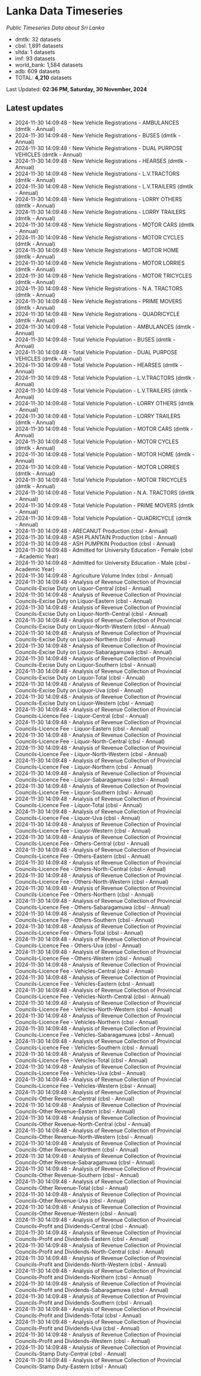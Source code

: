 # Lanka Data Timeseries
*Public Timeseries Data about Sri Lanka*

* dmtlk: 32 datasets
* cbsl: 1,891 datasets
* sltda: 1 datasets
* imf: 93 datasets
* world_bank: 1,584 datasets
* adb: 609 datasets
* TOTAL: **4,210** datasets

Last Updated: **02:36 PM, Saturday, 30 November, 2024**

## Latest updates

* 2024-11-30 14:09:48 - New Vehicle Registrations - AMBULANCES (dmtlk - Annual)
* 2024-11-30 14:09:48 - New Vehicle Registrations - BUSES (dmtlk - Annual)
* 2024-11-30 14:09:48 - New Vehicle Registrations - DUAL PURPOSE VEHICLES (dmtlk - Annual)
* 2024-11-30 14:09:48 - New Vehicle Registrations - HEARSES (dmtlk - Annual)
* 2024-11-30 14:09:48 - New Vehicle Registrations - L.V.TRACTORS (dmtlk - Annual)
* 2024-11-30 14:09:48 - New Vehicle Registrations - L.V.TRAILERS (dmtlk - Annual)
* 2024-11-30 14:09:48 - New Vehicle Registrations - LORRY OTHERS (dmtlk - Annual)
* 2024-11-30 14:09:48 - New Vehicle Registrations - LORRY TRAILERS (dmtlk - Annual)
* 2024-11-30 14:09:48 - New Vehicle Registrations - MOTOR CARS (dmtlk - Annual)
* 2024-11-30 14:09:48 - New Vehicle Registrations - MOTOR CYCLES (dmtlk - Annual)
* 2024-11-30 14:09:48 - New Vehicle Registrations - MOTOR HOME (dmtlk - Annual)
* 2024-11-30 14:09:48 - New Vehicle Registrations - MOTOR LORRIES (dmtlk - Annual)
* 2024-11-30 14:09:48 - New Vehicle Registrations - MOTOR TRICYCLES (dmtlk - Annual)
* 2024-11-30 14:09:48 - New Vehicle Registrations - N.A. TRACTORS (dmtlk - Annual)
* 2024-11-30 14:09:48 - New Vehicle Registrations - PRIME MOVERS (dmtlk - Annual)
* 2024-11-30 14:09:48 - New Vehicle Registrations - QUADRICYCLE (dmtlk - Annual)
* 2024-11-30 14:09:48 - Total Vehicle Population - AMBULANCES (dmtlk - Annual)
* 2024-11-30 14:09:48 - Total Vehicle Population - BUSES (dmtlk - Annual)
* 2024-11-30 14:09:48 - Total Vehicle Population - DUAL PURPOSE VEHICLES (dmtlk - Annual)
* 2024-11-30 14:09:48 - Total Vehicle Population - HEARSES (dmtlk - Annual)
* 2024-11-30 14:09:48 - Total Vehicle Population - L.V.TRACTORS (dmtlk - Annual)
* 2024-11-30 14:09:48 - Total Vehicle Population - L.V.TRAILERS (dmtlk - Annual)
* 2024-11-30 14:09:48 - Total Vehicle Population - LORRY OTHERS (dmtlk - Annual)
* 2024-11-30 14:09:48 - Total Vehicle Population - LORRY TRAILERS (dmtlk - Annual)
* 2024-11-30 14:09:48 - Total Vehicle Population - MOTOR CARS (dmtlk - Annual)
* 2024-11-30 14:09:48 - Total Vehicle Population - MOTOR CYCLES (dmtlk - Annual)
* 2024-11-30 14:09:48 - Total Vehicle Population - MOTOR HOME (dmtlk - Annual)
* 2024-11-30 14:09:48 - Total Vehicle Population - MOTOR LORRIES (dmtlk - Annual)
* 2024-11-30 14:09:48 - Total Vehicle Population - MOTOR TRICYCLES (dmtlk - Annual)
* 2024-11-30 14:09:48 - Total Vehicle Population - N.A. TRACTORS (dmtlk - Annual)
* 2024-11-30 14:09:48 - Total Vehicle Population - PRIME MOVERS (dmtlk - Annual)
* 2024-11-30 14:09:48 - Total Vehicle Population - QUADRICYCLE (dmtlk - Annual)
* 2024-11-30 14:09:48 - ARECANUT Production (cbsl - Annual)
* 2024-11-30 14:09:48 - ASH PLANTAIN Production (cbsl - Annual)
* 2024-11-30 14:09:48 - ASH PUMPKIN Production (cbsl - Annual)
* 2024-11-30 14:09:48 - Admitted for University Education - Female (cbsl - Academic Year)
* 2024-11-30 14:09:48 - Admitted for University Education - Male (cbsl - Academic Year)
* 2024-11-30 14:09:48 - Agriculture Volume Index (cbsl - Annual)
* 2024-11-30 14:09:48 - Analysis of Revenue Collection of Provincial Councils-Excise Duty on Liquor-Central (cbsl - Annual)
* 2024-11-30 14:09:48 - Analysis of Revenue Collection of Provincial Councils-Excise Duty on Liquor-Eastern (cbsl - Annual)
* 2024-11-30 14:09:48 - Analysis of Revenue Collection of Provincial Councils-Excise Duty on Liquor-North-Central (cbsl - Annual)
* 2024-11-30 14:09:48 - Analysis of Revenue Collection of Provincial Councils-Excise Duty on Liquor-North-Western (cbsl - Annual)
* 2024-11-30 14:09:48 - Analysis of Revenue Collection of Provincial Councils-Excise Duty on Liquor-Northern (cbsl - Annual)
* 2024-11-30 14:09:48 - Analysis of Revenue Collection of Provincial Councils-Excise Duty on Liquor-Sabaragamuwa (cbsl - Annual)
* 2024-11-30 14:09:48 - Analysis of Revenue Collection of Provincial Councils-Excise Duty on Liquor-Southern (cbsl - Annual)
* 2024-11-30 14:09:48 - Analysis of Revenue Collection of Provincial Councils-Excise Duty on Liquor-Total (cbsl - Annual)
* 2024-11-30 14:09:48 - Analysis of Revenue Collection of Provincial Councils-Excise Duty on Liquor-Uva (cbsl - Annual)
* 2024-11-30 14:09:48 - Analysis of Revenue Collection of Provincial Councils-Excise Duty on Liquor-Western (cbsl - Annual)
* 2024-11-30 14:09:48 - Analysis of Revenue Collection of Provincial Councils-Licence Fee - Liquor-Central (cbsl - Annual)
* 2024-11-30 14:09:48 - Analysis of Revenue Collection of Provincial Councils-Licence Fee - Liquor-Eastern (cbsl - Annual)
* 2024-11-30 14:09:48 - Analysis of Revenue Collection of Provincial Councils-Licence Fee - Liquor-North-Central (cbsl - Annual)
* 2024-11-30 14:09:48 - Analysis of Revenue Collection of Provincial Councils-Licence Fee - Liquor-North-Western (cbsl - Annual)
* 2024-11-30 14:09:48 - Analysis of Revenue Collection of Provincial Councils-Licence Fee - Liquor-Northern (cbsl - Annual)
* 2024-11-30 14:09:48 - Analysis of Revenue Collection of Provincial Councils-Licence Fee - Liquor-Sabaragamuwa (cbsl - Annual)
* 2024-11-30 14:09:48 - Analysis of Revenue Collection of Provincial Councils-Licence Fee - Liquor-Southern (cbsl - Annual)
* 2024-11-30 14:09:48 - Analysis of Revenue Collection of Provincial Councils-Licence Fee - Liquor-Total (cbsl - Annual)
* 2024-11-30 14:09:48 - Analysis of Revenue Collection of Provincial Councils-Licence Fee - Liquor-Uva (cbsl - Annual)
* 2024-11-30 14:09:48 - Analysis of Revenue Collection of Provincial Councils-Licence Fee - Liquor-Western (cbsl - Annual)
* 2024-11-30 14:09:48 - Analysis of Revenue Collection of Provincial Councils-Licence Fee - Others-Central (cbsl - Annual)
* 2024-11-30 14:09:48 - Analysis of Revenue Collection of Provincial Councils-Licence Fee - Others-Eastern (cbsl - Annual)
* 2024-11-30 14:09:48 - Analysis of Revenue Collection of Provincial Councils-Licence Fee - Others-North-Central (cbsl - Annual)
* 2024-11-30 14:09:48 - Analysis of Revenue Collection of Provincial Councils-Licence Fee - Others-North-Western (cbsl - Annual)
* 2024-11-30 14:09:48 - Analysis of Revenue Collection of Provincial Councils-Licence Fee - Others-Northern (cbsl - Annual)
* 2024-11-30 14:09:48 - Analysis of Revenue Collection of Provincial Councils-Licence Fee - Others-Sabaragamuwa (cbsl - Annual)
* 2024-11-30 14:09:48 - Analysis of Revenue Collection of Provincial Councils-Licence Fee - Others-Southern (cbsl - Annual)
* 2024-11-30 14:09:48 - Analysis of Revenue Collection of Provincial Councils-Licence Fee - Others-Total (cbsl - Annual)
* 2024-11-30 14:09:48 - Analysis of Revenue Collection of Provincial Councils-Licence Fee - Others-Uva (cbsl - Annual)
* 2024-11-30 14:09:48 - Analysis of Revenue Collection of Provincial Councils-Licence Fee - Others-Western (cbsl - Annual)
* 2024-11-30 14:09:48 - Analysis of Revenue Collection of Provincial Councils-Licence Fee - Vehicles-Central (cbsl - Annual)
* 2024-11-30 14:09:48 - Analysis of Revenue Collection of Provincial Councils-Licence Fee - Vehicles-Eastern (cbsl - Annual)
* 2024-11-30 14:09:48 - Analysis of Revenue Collection of Provincial Councils-Licence Fee - Vehicles-North-Central (cbsl - Annual)
* 2024-11-30 14:09:48 - Analysis of Revenue Collection of Provincial Councils-Licence Fee - Vehicles-North-Western (cbsl - Annual)
* 2024-11-30 14:09:48 - Analysis of Revenue Collection of Provincial Councils-Licence Fee - Vehicles-Northern (cbsl - Annual)
* 2024-11-30 14:09:48 - Analysis of Revenue Collection of Provincial Councils-Licence Fee - Vehicles-Sabaragamuwa (cbsl - Annual)
* 2024-11-30 14:09:48 - Analysis of Revenue Collection of Provincial Councils-Licence Fee - Vehicles-Southern (cbsl - Annual)
* 2024-11-30 14:09:48 - Analysis of Revenue Collection of Provincial Councils-Licence Fee - Vehicles-Total (cbsl - Annual)
* 2024-11-30 14:09:48 - Analysis of Revenue Collection of Provincial Councils-Licence Fee - Vehicles-Uva (cbsl - Annual)
* 2024-11-30 14:09:48 - Analysis of Revenue Collection of Provincial Councils-Licence Fee - Vehicles-Western (cbsl - Annual)
* 2024-11-30 14:09:48 - Analysis of Revenue Collection of Provincial Councils-Other Revenue-Central (cbsl - Annual)
* 2024-11-30 14:09:48 - Analysis of Revenue Collection of Provincial Councils-Other Revenue-Eastern (cbsl - Annual)
* 2024-11-30 14:09:48 - Analysis of Revenue Collection of Provincial Councils-Other Revenue-North-Central (cbsl - Annual)
* 2024-11-30 14:09:48 - Analysis of Revenue Collection of Provincial Councils-Other Revenue-North-Western (cbsl - Annual)
* 2024-11-30 14:09:48 - Analysis of Revenue Collection of Provincial Councils-Other Revenue-Northern (cbsl - Annual)
* 2024-11-30 14:09:48 - Analysis of Revenue Collection of Provincial Councils-Other Revenue-Sabaragamuwa (cbsl - Annual)
* 2024-11-30 14:09:48 - Analysis of Revenue Collection of Provincial Councils-Other Revenue-Southern (cbsl - Annual)
* 2024-11-30 14:09:48 - Analysis of Revenue Collection of Provincial Councils-Other Revenue-Total (cbsl - Annual)
* 2024-11-30 14:09:48 - Analysis of Revenue Collection of Provincial Councils-Other Revenue-Uva (cbsl - Annual)
* 2024-11-30 14:09:48 - Analysis of Revenue Collection of Provincial Councils-Other Revenue-Western (cbsl - Annual)
* 2024-11-30 14:09:48 - Analysis of Revenue Collection of Provincial Councils-Profit and Dividends-Central (cbsl - Annual)
* 2024-11-30 14:09:48 - Analysis of Revenue Collection of Provincial Councils-Profit and Dividends-Eastern (cbsl - Annual)
* 2024-11-30 14:09:48 - Analysis of Revenue Collection of Provincial Councils-Profit and Dividends-North-Central (cbsl - Annual)
* 2024-11-30 14:09:48 - Analysis of Revenue Collection of Provincial Councils-Profit and Dividends-North-Western (cbsl - Annual)
* 2024-11-30 14:09:48 - Analysis of Revenue Collection of Provincial Councils-Profit and Dividends-Northern (cbsl - Annual)
* 2024-11-30 14:09:48 - Analysis of Revenue Collection of Provincial Councils-Profit and Dividends-Sabaragamuwa (cbsl - Annual)
* 2024-11-30 14:09:48 - Analysis of Revenue Collection of Provincial Councils-Profit and Dividends-Southern (cbsl - Annual)
* 2024-11-30 14:09:48 - Analysis of Revenue Collection of Provincial Councils-Profit and Dividends-Total (cbsl - Annual)
* 2024-11-30 14:09:48 - Analysis of Revenue Collection of Provincial Councils-Profit and Dividends-Uva (cbsl - Annual)
* 2024-11-30 14:09:48 - Analysis of Revenue Collection of Provincial Councils-Profit and Dividends-Western (cbsl - Annual)
* 2024-11-30 14:09:48 - Analysis of Revenue Collection of Provincial Councils-Stamp Duty-Central (cbsl - Annual)
* 2024-11-30 14:09:48 - Analysis of Revenue Collection of Provincial Councils-Stamp Duty-Eastern (cbsl - Annual)
